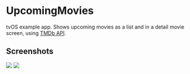 # UpcomingMovies
tvOS example app. Shows upcoming movies as a list and in a detail movie screen, using [TMDb API](https://www.themoviedb.org/?language=en).

## Screenshots
<img src="https://github.com/vanyaland/UpcomingMovies/blob/master/Screenshots/movies.png">
<img src="https://github.com/vanyaland/UpcomingMovies/blob/master/Screenshots/detail.png">
